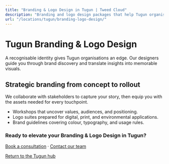 ```yaml
---
title: "Branding & Logo Design in Tugun | Tweed Cloud"
description: "Branding and logo design packages that help Tugun organisations stand out."
url: "/locations/tugun/branding-logo-design/"
---
```


# Tugun Branding & Logo Design

A recognisable identity gives Tugun organisations an edge. Our designers guide you through brand discovery and translate insights into memorable visuals.

## Strategic branding from concept to rollout

We collaborate with stakeholders to capture your story, then equip you with the assets needed for every touchpoint.

- Workshops that uncover values, audiences, and positioning.
- Logo suites prepared for digital, print, and environmental applications.
- Brand guidelines covering colour, typography, and usage rules.

### Ready to elevate your Branding & Logo Design in Tugun?

[Book a consultation](/consultation/) · [Contact our team](/contact/)

[Return to the Tugun hub](/locations/tugun/)
